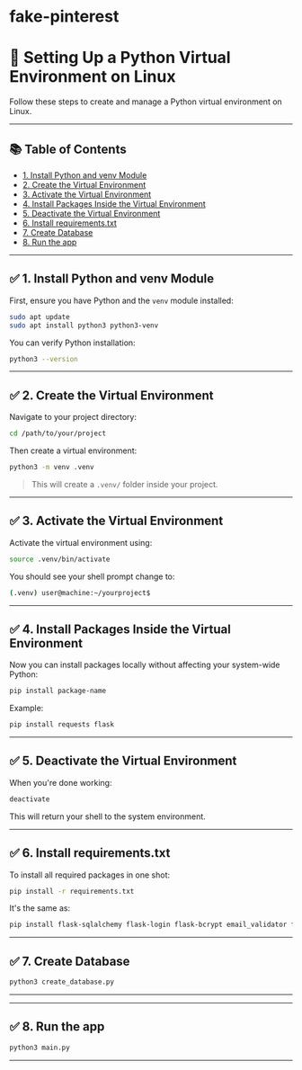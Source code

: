 # fake-pinterest


# 🐍 Setting Up a Python Virtual Environment on Linux

Follow these steps to create and manage a Python virtual environment on Linux.

---

## 📚 Table of Contents

- [1. Install Python and venv Module](#-1-install-python-and-venv-module)
- [2. Create the Virtual Environment](#-2-create-the-virtual-environment)
- [3. Activate the Virtual Environment](#-3-activate-the-virtual-environment)
- [4. Install Packages Inside the Virtual Environment](#-4-install-packages-inside-the-virtual-environment)
- [5. Deactivate the Virtual Environment](#-5-deactivate-the-virtual-environment)
- [6. Install requirements.txt](#-6-install-requirementstxt)
- [7. Create Database](#-7-create-database)
- [8. Run the app](#-8-run-the-app)

---

## ✅ 1. Install Python and venv Module

First, ensure you have Python and the `venv` module installed:

```bash
sudo apt update
sudo apt install python3 python3-venv
```

You can verify Python installation:

```bash
python3 --version
```

---

## ✅ 2. Create the Virtual Environment

Navigate to your project directory:

```bash
cd /path/to/your/project
```

Then create a virtual environment:

```bash
python3 -m venv .venv
```

> This will create a `.venv/` folder inside your project.

---

## ✅ 3. Activate the Virtual Environment

Activate the virtual environment using:

```bash
source .venv/bin/activate
```

You should see your shell prompt change to:

```bash
(.venv) user@machine:~/yourproject$
```

---

## ✅ 4. Install Packages Inside the Virtual Environment

Now you can install packages locally without affecting your system-wide Python:

```bash
pip install package-name
```

Example:

```bash
pip install requests flask
```

---

## ✅ 5. Deactivate the Virtual Environment

When you're done working:

```bash
deactivate
```

This will return your shell to the system environment.

---

## ✅ 6. Install requirements.txt

To install all required packages in one shot:

```bash
pip install -r requirements.txt
```

It's the same as:
```bash
pip install flask-sqlalchemy flask-login flask-bcrypt email_validator flask flask-wtf
```

---

## ✅ 7. Create Database

```bash
python3 create_database.py
```

---
---

## ✅ 8. Run the app

```bash
python3 main.py
```

---